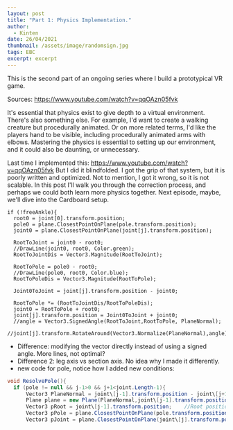 ```yaml
---
layout: post
title: "Part 1: Physics Implementation."
author:
  - Kinten
date: 26/04/2021
thumbnail: /assets/image/randomsign.jpg
tags: EBC
excerpt: excerpt
---
```

This is the second part of an ongoing series where I build a prototypical VR game.

Sources: https://www.youtube.com/watch?v=qqOAzn05fvk

It's essential that physics exist to give depth to a virtual environment.
There's also something else. For example, I'd want to create a walking creature but procedurally animated. Or on more related terms, I'd like the players hand to be visible, including procedurally animated arms with elbows. Mastering the physics is essential to setting up our environment, and it could also be daunting, or unnecessary.

Last time I implemented this:
https://www.youtube.com/watch?v=qqOAzn05fvk
But I did it blindfolded. I got the grip of that system, but it is poorly written and optimized. Not to mention, I got it wrong, so it is not scalable. In this post I'll walk you through the correction process, and perhaps we could both learn more physics together. Next episode, maybe, we'll dive into the Cardboard setup.

```
if (!freeAnkle){
  root0 = joint[0].transform.position;    
  pole0 = plane.ClosestPointOnPlane(pole.transform.position);
  joint0 = plane.ClosestPointOnPlane(joint[j].transform.position);

  RootToJoint = joint0 - root0;
  //DrawLine(joint0, root0, Color.green);
  RootToJointDis = Vector3.Magnitude(RootToJoint);

  RootToPole = pole0 - root0;
  //DrawLine(pole0, root0, Color.blue);
  RootToPoleDis = Vector3.Magnitude(RootToPole);

  Joint0ToJoint = joint[j].transform.position - joint0;

  RootToPole *= (RootToJointDis/RootToPoleDis);
  joint0 = RootToPole + root0;
  joint[j].transform.position = Joint0ToJoint + joint0;
  //angle = Vector3.SignedAngle(RootToJoint,RootToPole, PlaneNormal);

//joint[j].transform.RotateAround(Vector3.Normalize(PlaneNormal),angle);
```

* Difference: modifying the vector directly instead of using a signed angle. More lines, not optimal?
* Difference 2: leg axis vs section axis. No idea why I made it differently.
* new code for pole, notice how I added new conditions:

```csharp
void ResolvePole(){
  if (pole != null && j-1>0 && j+1<joint.Length-1){
      Vector3 PlaneNormal = joint\[j-1].transform.position - joint\[j+1].transform.position;
      Plane plane = new Plane(PlaneNormal,joint\[j-1].transform.position);
      Vector3 pRoot = joint\[j-1].transform.position;    //Root position, which is already on plane
      Vector3 pPole = plane.ClosestPointOnPlane(pole.transform.position); //Pole position projected on plane
      Vector3 pJoint = plane.ClosestPointOnPlane(joint\[j].transform.position); //Current Joint position projected on plane
```